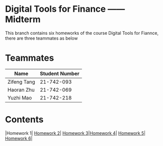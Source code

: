 Digital Tools for Finance —— Midterm
==============================
This branch contains six homeworks of the course Digital Tools for Fiannce, there are three teammates as below 
# Teammates
|Name        | Student Number|
| ---        |---            |
|Zifeng Tang |  21-742-093   |
| Haoran Zhu |  21-742-069   |
| Yuzhi Mao  |  21-742-218   |

# Contents
|Homework 1| [Homework 2](./Homework-2.md)| [Homework 3](./Homework-3.md)|[Homework 4](./Homework-4.md)| [Homework 5](./Homework-5.md)| [Homework 6](./Homework-6.md)|






